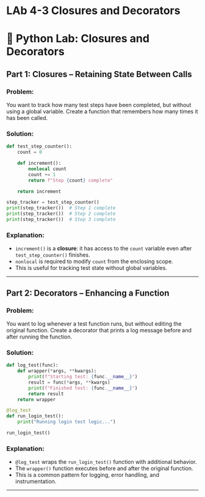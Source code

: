 # LAb 4-3 Closures and Decorators

# 🧪 Python Lab: Closures and Decorators


## Part 1: Closures – Retaining State Between Calls

### Problem:
You want to track how many test steps have been completed, but without using a global variable. Create a function that remembers how many times it has been called.

### Solution:
```python
def test_step_counter():
    count = 0

    def increment():
        nonlocal count
        count += 1
        return f"Step {count} complete"

    return increment

step_tracker = test_step_counter()
print(step_tracker())  # Step 1 complete
print(step_tracker())  # Step 2 complete
print(step_tracker())  # Step 3 complete
```

### Explanation:
- `increment()` is a **closure**: it has access to the `count` variable even after `test_step_counter()` finishes.
- `nonlocal` is required to modify `count` from the enclosing scope.
- This is useful for tracking test state without global variables.

---

## Part 2: Decorators – Enhancing a Function

### Problem:
You want to log whenever a test function runs, but without editing the original function. Create a decorator that prints a log message before and after running the function.

### Solution:
```python
def log_test(func):
    def wrapper(*args, **kwargs):
        print(f"Starting test: {func.__name__}")
        result = func(*args, **kwargs)
        print(f"Finished test: {func.__name__}")
        return result
    return wrapper

@log_test
def run_login_test():
    print("Running login test logic...")

run_login_test()
```

### Explanation:
- `@log_test` wraps the `run_login_test()` function with additional behavior.
- The `wrapper()` function executes before and after the original function.
- This is a common pattern for logging, error handling, and instrumentation.

---



